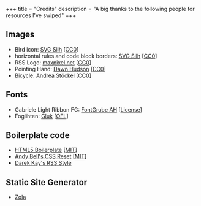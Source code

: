 +++
title = "Credits"
description = "A big thanks to the following people for resources I've swiped"
+++

## Images
- Bird icon: [SVG Silh](https://svgsilh.com/image/1653866.html) [[CC0](https://creativecommons.org/publicdomain/zero/1.0/)]
- horizontal rules and code block borders: [SVG Silh](https://svgsilh.com/image/2465163.html) [[CC0](https://creativecommons.org/publicdomain/zero/1.0/)]
- RSS Logo: [maxpixel.net](https://www.maxpixel.net/Icons-Rss-Icon-Network-Social-Social-Networks-1834014) [[CC0](https://creativecommons.org/publicdomain/zero/1.0/)]
- Pointing Hand: [Dawn Hudson](https://www.publicdomainpictures.net/en/view-image.php?image=130385&picture=pointing-finger) [[CC0](https://creativecommons.org/publicdomain/zero/1.0/)]
- Bicycle: [Andrea Stöckel](https://www.publicdomainpictures.net/en/view-image.php?image=411600&picture=clipart-bicycle-vintage-art) [[CC0](https://creativecommons.org/publicdomain/zero/1.0/)]

## Fonts
- Gabriele Light Ribbon FG: [FontGrube AH](https://www.dafont.com/gabriele-ribbon-fg.font) [[License](/fonts/Gabriele_License.txt)]
- Foglihten: [Gluk](https://www.dafont.com/foglihten.font) [[OFL](/fonts/OFL_License.txt)]

## Boilerplate code
- [HTML5 Boilerplate](https://html5boilerplate.com/) [[MIT](https://github.com/h5bp/html5-boilerplate/blob/main/LICENSE.txt)]
- [Andy Bell's CSS Reset](https://github.com/Andy-set-studio/modern-css-reset) [[MIT](https://github.com/Andy-set-studio/modern-css-reset/blob/master/LICENSE)]
- [Darek Kay's RSS Style](https://darekkay.com/blog/rss-styling/)

## Static Site Generator
- [Zola](https://www.getzola.org/)
